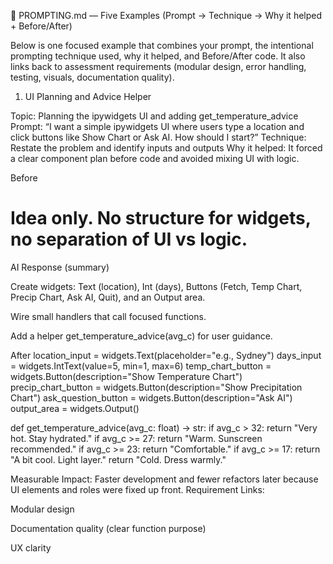 📒 PROMPTING.md — Five Examples (Prompt → Technique → Why it helped + Before/After)

Below is one focused example that combines your prompt, the intentional prompting technique used, why it helped, and Before/After code. It also links back to assessment requirements (modular design, error handling, testing, visuals, documentation quality).

1) UI Planning and Advice Helper

Topic: Planning the ipywidgets UI and adding get_temperature_advice
Prompt: “I want a simple ipywidgets UI where users type a location and click buttons like Show Chart or Ask AI. How should I start?”
Technique: Restate the problem and identify inputs and outputs
Why it helped: It forced a clear component plan before code and avoided mixing UI with logic.

Before
# Idea only. No structure for widgets, no separation of UI vs logic.

AI Response (summary)

Create widgets: Text (location), Int (days), Buttons (Fetch, Temp Chart, Precip Chart, Ask AI, Quit), and an Output area.

Wire small handlers that call focused functions.

Add a helper get_temperature_advice(avg_c) for user guidance.

After
location_input = widgets.Text(placeholder="e.g., Sydney")
days_input = widgets.IntText(value=5, min=1, max=6)
temp_chart_button = widgets.Button(description="Show Temperature Chart")
precip_chart_button = widgets.Button(description="Show Precipitation Chart")
ask_question_button = widgets.Button(description="Ask AI")
output_area = widgets.Output()

def get_temperature_advice(avg_c: float) -> str:
    if avg_c > 32: return "Very hot. Stay hydrated."
    if avg_c >= 27: return "Warm. Sunscreen recommended."
    if avg_c >= 23: return "Comfortable."
    if avg_c >= 17: return "A bit cool. Light layer."
    return "Cold. Dress warmly."


Measurable Impact: Faster development and fewer refactors later because UI elements and roles were fixed up front.
Requirement Links:

Modular design

Documentation quality (clear function purpose)

UX clarity
